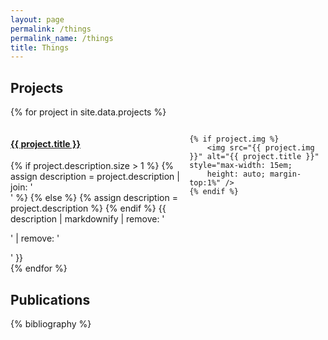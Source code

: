 ```yaml
---
layout: page
permalink: /things
permalink_name: /things 
title: Things
---
```



## Projects

{% for project in site.data.projects %}
<div style="display: flex; align-items: flex-start; justify-content: space-between;">
    <div>
        <h4><a href="{{ project.url }}">{{ project.title }}</a></h4>
        {% if project.description.size > 1 %}
            {% assign description = project.description | join: '<br>' %}
        {% else %}
            {% assign description = project.description %}
        {% endif %}
        {{ description | markdownify | remove: '<p>' | remove: '</p>' }}
    </div>

    {% if project.img %}
        <img src="{{ project.img }}" alt="{{ project.title }}" style="max-width: 15em;
        height: auto; margin-top:1%" />
    {% endif %}
</div>
{% endfor %}

## Publications

{% bibliography %}

